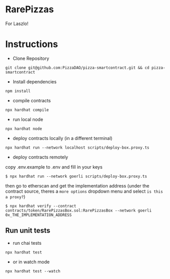# RarePizzas
For Laszlo!

# Instructions

- Clone Repository

```
git clone git@github.com:PizzaDAO/pizza-smartcontract.git && cd pizza-smartcontract
```
- Install dependencies

```
npm install
```

- compile contracts

```
npx hardhat compile
```

- run local node

```
npx hardhat node
```

- deploy contracts locally (in a different terminal)

```
npx hardhat run --network localhost scripts/deploy-box.proxy.ts
```

- deploy contracts remotely

copy .env.example to .env and fill in your keys

```
$ npx hardhat run --network goerli scripts/deploy-box.proxy.ts
```

then go to etherscan and get the implementation address (under the contract source, theres a `more options` dropdown menu and select `is this a proxy?`)

```
$ npx hardhat verify --contract contracts/token/RarePizzasBox.sol:RarePizzasBox --network goerli 0x_THE_IMPLEMENTATION_ADDRESS
```

## Run unit tests

- run chai tests

```
npx hardhat test
```

- or in watch mode

```
npx hardhat test --watch
```
